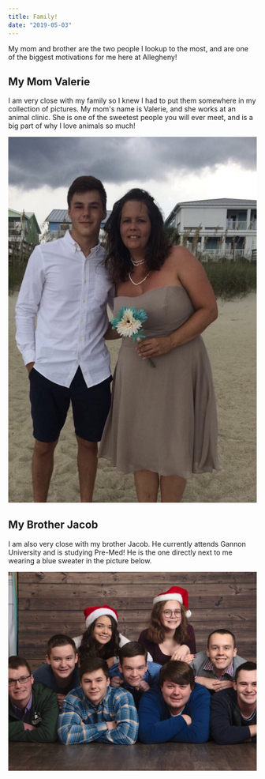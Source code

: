 ```yaml
---
title: Family!
date: "2019-05-03"
---
```


My mom and brother are the two people I lookup to the most, and are one of the biggest motivations for me here at Allegheny!

## My Mom Valerie

I am very close with my family so I knew I had to put them somewhere in my collection of pictures. My mom's name is Valerie, and she works at an animal clinic. She is one of the sweetest people you will ever meet, and is a big part of why I love animals so much!

![Mom](./Mom.jpg)

## My Brother Jacob

I am also very close with my brother Jacob. He currently attends Gannon University and is studying Pre-Med! He is the one directly next to me wearing a blue sweater in the picture below.

![Brother](./Brother.jpg)
